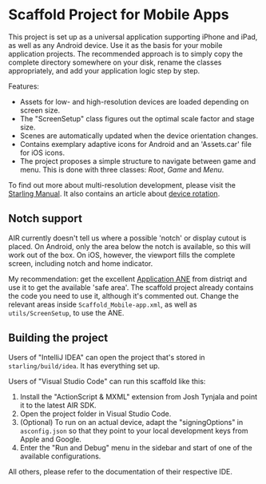 Scaffold Project for Mobile Apps
================================

This project is set up as a universal application supporting iPhone and iPad, as well as any Android device.
Use it as the basis for your mobile application projects.
The recommended approach is to simply copy the complete directory somewhere on your disk, rename the classes appropriately, and add your application logic step by step.

Features:

* Assets for low- and high-resolution devices are loaded depending on screen size.
* The "ScreenSetup" class figures out the optimal scale factor and stage size.
* Scenes are automatically updated when the device orientation changes.
* Contains exemplary adaptive icons for Android and an 'Assets.car' file for iOS icons.
* The project proposes a simple structure to navigate between game and menu.
  This is done with three classes: _Root_, _Game_ and _Menu_.

To find out more about multi-resolution development, please visit the [Starling Manual][1].
It also contains an article about [device rotation][2].

[1]: https://manual.starling-framework.org/en/#_multi_resolution_development
[2]: https://manual.starling-framework.org/en/#_device_rotation

## Notch support

AIR currently doesn't tell us where a possible 'notch' or display cutout is placed.
On Android, only the area below the notch is available, so this will work out of the box.
On iOS, however, the viewport fills the complete screen, including notch and home indicator.

My recommendation: get the excellent [Application ANE][3] from distriqt and use it to get the available 'safe area'.
The scaffold project already contains the code you need to use it, although it's commented out.
Change the relevant areas inside `Scaffold_Mobile-app.xml`, as well as `utils/ScreenSetup`, to use the ANE.

[3]: https://airnativeextensions.com/extension/com.distriqt.Application

## Building the project

Users of "IntelliJ IDEA" can open the project that's stored in `starling/build/idea`.
It has everything set up.

Users of "Visual Studio Code" can run this scaffold like this:

1. Install the "ActionScript & MXML" extension from Josh Tynjala and point it to the latest AIR SDK.
2. Open the project folder in Visual Studio Code.
3. (Optional) To run on an actual device, adapt the "signingOptions" in `asconfig.json` so that they point to your local development keys from Apple and Google.
4. Enter the "Run and Debug" menu in the sidebar and start of one of the available configurations.

All others, please refer to the documentation of their respective IDE.
